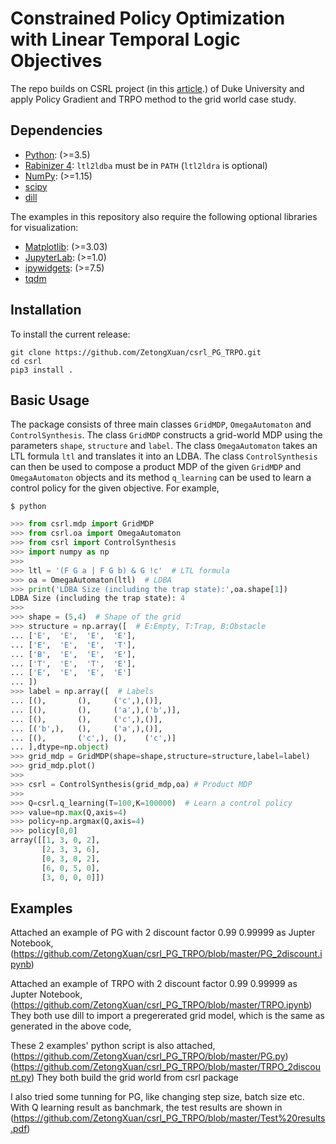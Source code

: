 # Constrained Policy Optimization with Linear Temporal Logic Objectives
The repo builds on CSRL project (in this [article](https://arxiv.org/abs/1909.07299).) of Duke University and apply Policy Gradient and TRPO method to the grid world case study.
## Dependencies
 - [Python](https://www.python.org/): (>=3.5)
 - [Rabinizer 4](https://www7.in.tum.de/~kretinsk/rabinizer4.html): ```ltl2ldba``` must be in ```PATH``` (```ltl2ldra``` is optional)
 - [NumPy](https://numpy.org/): (>=1.15)
 - [scipy](https://scipy.org/)
 - [dill](https://pypi.org/project/dill/)

The examples in this repository also require the following optional libraries for visualization:
 - [Matplotlib](https://matplotlib.org/): (>=3.03)
 - [JupyterLab](https://jupyter.org/): (>=1.0)
 - [ipywidgets](https://ipywidgets.readthedocs.io/en/latest/): (>=7.5)
 - [tqdm](https://github.com/tqdm/tqdm)

## Installation
To install the current release:
```
git clone https://github.com/ZetongXuan/csrl_PG_TRPO.git
cd csrl
pip3 install .
```
## Basic Usage
The package consists of three main classes ```GridMDP```, ```OmegaAutomaton``` and ```ControlSynthesis```. The class ```GridMDP``` constructs a grid-world MDP using the parameters ```shape```, ```structure``` and ```label```. The class ```OmegaAutomaton``` takes an LTL formula ```ltl``` and translates it into an LDBA. The class ```ControlSynthesis``` can then be used to compose a product MDP of the given ```GridMDP``` and ```OmegaAutomaton``` objects and its method ```q_learning``` can be used to learn a control policy for the given objective. For example,
```shell
$ python
```
```python
>>> from csrl.mdp import GridMDP
>>> from csrl.oa import OmegaAutomaton
>>> from csrl import ControlSynthesis
>>> import numpy as np
>>> 
>>> ltl = '(F G a | F G b) & G !c'  # LTL formula
>>> oa = OmegaAutomaton(ltl)  # LDBA
>>> print('LDBA Size (including the trap state):',oa.shape[1])
LDBA Size (including the trap state): 4
>>> 
>>> shape = (5,4)  # Shape of the grid
>>> structure = np.array([  # E:Empty, T:Trap, B:Obstacle
... ['E',  'E',  'E',  'E'],
... ['E',  'E',  'E',  'T'],
... ['B',  'E',  'E',  'E'],
... ['T',  'E',  'T',  'E'],
... ['E',  'E',  'E',  'E']
... ])
>>> label = np.array([  # Labels
... [(),       (),     ('c',),()],
... [(),       (),     ('a',),('b',)],
... [(),       (),     ('c',),()],
... [('b',),   (),     ('a',),()],
... [(),       ('c',), (),    ('c',)]
... ],dtype=np.object)
>>> grid_mdp = GridMDP(shape=shape,structure=structure,label=label)
>>> grid_mdp.plot()
>>> 
>>> csrl = ControlSynthesis(grid_mdp,oa) # Product MDP
>>> 
>>> Q=csrl.q_learning(T=100,K=100000)  # Learn a control policy
>>> value=np.max(Q,axis=4)
>>> policy=np.argmax(Q,axis=4)
>>> policy[0,0]
array([[1, 3, 0, 2],
       [2, 3, 3, 6],
       [0, 3, 0, 2],
       [6, 0, 5, 0],
       [3, 0, 0, 0]])
``` 

## Examples


Attached an example of PG with 2 discount factor 0.99 0.99999 as Jupter Notebook, (https://github.com/ZetongXuan/csrl_PG_TRPO/blob/master/PG_2discount.ipynb)

Attached an example of TRPO with 2 discount factor 0.99 0.99999 as Jupter Notebook, (https://github.com/ZetongXuan/csrl_PG_TRPO/blob/master/TRPO.ipynb)
They both use dill to import a pregererated grid model, which is the same as generated in the above code, 

These 2 examples' python script is also attached, (https://github.com/ZetongXuan/csrl_PG_TRPO/blob/master/PG.py) (https://github.com/ZetongXuan/csrl_PG_TRPO/blob/master/TRPO_2discount.py)
They both build the grid world from csrl package

I also tried some tunning for PG, like changing step size, batch size etc. With Q learning result as banchmark, the test results are shown in (https://github.com/ZetongXuan/csrl_PG_TRPO/blob/master/Test%20results.pdf)

